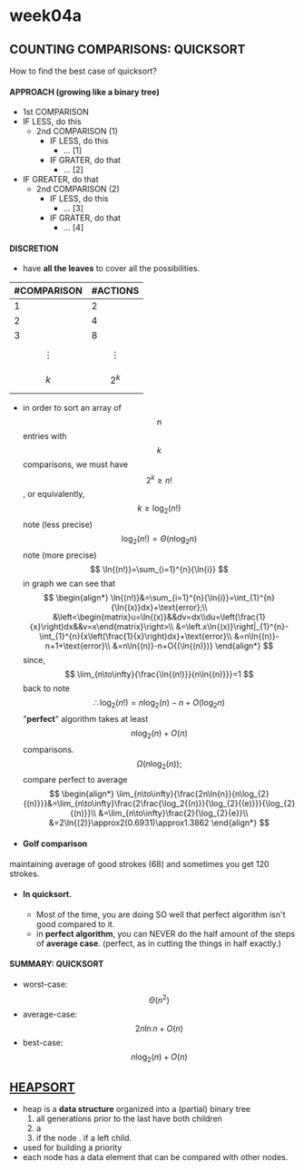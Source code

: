 # week04a

## COUNTING COMPARISONS: QUICKSORT
How to find the best case of quicksort?
#### APPROACH (growing like a binary tree)
- 1st COMPARISON
 - IF LESS, do this
    -  2nd COMPARISON (1)
        -  IF LESS,  do this
            -  ... [1]
        -  IF GRATER, do that
            -  ... [2]
 - IF GREATER, do that
    - 2nd COMPARISON (2)
        -  IF LESS,  do this
            -  ... [3]
        -  IF GRATER, do that
            -  ... [4]


#### DISCRETION
 - have **all the leaves** to cover all the possibilities.
 
|#COMPARISON|#ACTIONS  |
|-----------|----------|
|     1     |    2     |
|     2     |    4     |
|     3     |    8     |
|$$\vdots$$ |$$\vdots$$|
|   $$k$$   |  $$2^k$$ |

- in order to sort an array of $$n$$ entries with $$k$$ comparisons, we must have $$2^k\geq{n!}$$, or equivalently, 
$$
    k\geq\log_{2}{(n!)}
$$
note (less precise)
$$
\log_{2}{(n!)}=\Theta{(n\log_{2}{n})}
$$
note (more precise)
$$
\ln{(n!)}=\sum_{i=1}^{n}{\ln{i}}
$$
in graph we can see that
$$
\begin{align*}
\ln{(n!)}&=\sum_{i=1}^{n}{\ln{i}}=\int_{1}^{n}{\ln{(x)}dx}+\text{error};\\
&\left<\begin{matrix}u=\ln{(x)}&&dv=dx\\du=\left(\frac{1}{x}\right)dx&&v=x\end{matrix}\right>\\
&=\left.x\ln{(x)}\right|_{1}^{n}-\int_{1}^{n}{x\left(\frac{1}{x}\right)dx}+\text{error}\\
&=n\ln{(n)}-n+1+\text{error}\\
&=n\ln{(n)}-n+O{(\ln{(n)})}
\end{align*}
$$
since,
$$
    \lim_{n\to\infty}{\frac{\ln{(n!)}}{n\ln{(n)}}}=1
$$
back to note
$$
\therefore\log_{2}{(n!)}=n\log_{2}{(n)}-n+O(\log_{2}{n})
$$
"**perfect**" algorithm takes at least $$n\log_{2}{(n)}+O{(n)}$$ comparisons.
$$
    \Omega{(n\log_{2}{(n)})};
$$
compare perfect to average
$$
    \begin{align*}
    \lim_{n\to\infty}{\frac{2n\ln{n}}{n\log_{2}{(n)}}}&=\lim_{n\to\infty}\frac{2\frac{\log_2{(n)}}{\log_{2}{(e)}}}{\log_{2}{(n)}}\\
    &=\lim_{n\to\infty}\frac{2}{\log_{2}{e}}\\
    &=2\ln{(2)}\approx2(0.6931)\approx1.3862
    \end{align*}
$$
- #### Golf comparison
maintaining average of good strokes (68) and sometimes you get 120 strokes.
- #### In quicksort.
    - Most of the time, you are doing SO well that perfect algorithm isn't good compared to it.
    - in **perfect algorithm**, you can NEVER do the half amount of the steps of **average case**. (perfect, as in cutting the things in half exactly.)

#### SUMMARY: QUICKSORT
 - worst-case: $$\Theta(n^2)$$ 
 - average-case: $$2n\ln{n}+O(n)$$
 - best-case: $$n\log_{2}(n)+O(n)$$


## [HEAPSORT](https://www.cs.usfca.edu/~galles/visualization/HeapSort.html)
 - heap is a **data structure** organized into a (partial) binary tree
    1. all generations prior to the last have both children
    2. a
    3. if the node . if a left child.
 - used for building a priority
 - each node has a data element that can be compared with other nodes.
